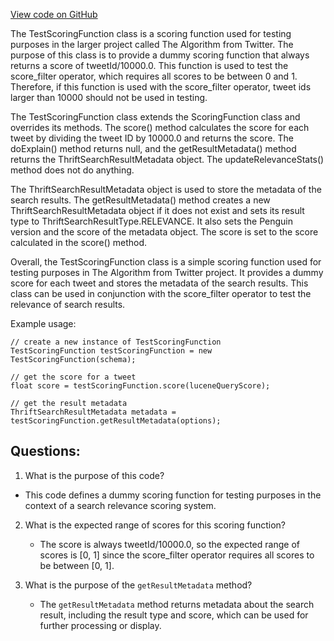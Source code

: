 [View code on GitHub](https://github.com/misbahsy/the-algorithm/src/java/com/twitter/search/earlybird/search/relevance/scoring/TestScoringFunction.java)

The TestScoringFunction class is a scoring function used for testing purposes in the larger project called The Algorithm from Twitter. The purpose of this class is to provide a dummy scoring function that always returns a score of tweetId/10000.0. This function is used to test the score_filter operator, which requires all scores to be between 0 and 1. Therefore, if this function is used with the score_filter operator, tweet ids larger than 10000 should not be used in testing.

The TestScoringFunction class extends the ScoringFunction class and overrides its methods. The score() method calculates the score for each tweet by dividing the tweet ID by 10000.0 and returns the score. The doExplain() method returns null, and the getResultMetadata() method returns the ThriftSearchResultMetadata object. The updateRelevanceStats() method does not do anything.

The ThriftSearchResultMetadata object is used to store the metadata of the search results. The getResultMetadata() method creates a new ThriftSearchResultMetadata object if it does not exist and sets its result type to ThriftSearchResultType.RELEVANCE. It also sets the Penguin version and the score of the metadata object. The score is set to the score calculated in the score() method.

Overall, the TestScoringFunction class is a simple scoring function used for testing purposes in The Algorithm from Twitter project. It provides a dummy score for each tweet and stores the metadata of the search results. This class can be used in conjunction with the score_filter operator to test the relevance of search results. 

Example usage:

```
// create a new instance of TestScoringFunction
TestScoringFunction testScoringFunction = new TestScoringFunction(schema);

// get the score for a tweet
float score = testScoringFunction.score(luceneQueryScore);

// get the result metadata
ThriftSearchResultMetadata metadata = testScoringFunction.getResultMetadata(options);
```
## Questions: 
 1. What is the purpose of this code?
   - This code defines a dummy scoring function for testing purposes in the context of a search relevance scoring system.
   
2. What is the expected range of scores for this scoring function?
   - The score is always tweetId/10000.0, so the expected range of scores is [0, 1] since the score_filter operator requires all scores to be between [0, 1].

3. What is the purpose of the `getResultMetadata` method?
   - The `getResultMetadata` method returns metadata about the search result, including the result type and score, which can be used for further processing or display.